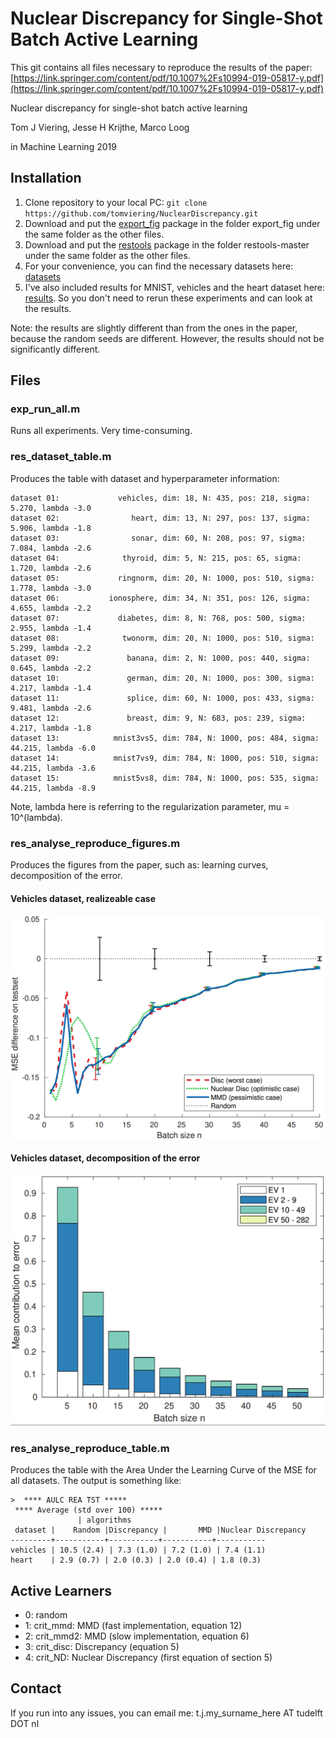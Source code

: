 # Nuclear Discrepancy for Single-Shot Batch Active Learning

This git contains all files necessary to reproduce the results of the paper:
[https://link.springer.com/content/pdf/10.1007%2Fs10994-019-05817-y.pdf](https://link.springer.com/content/pdf/10.1007%2Fs10994-019-05817-y.pdf)

Nuclear discrepancy for single-shot batch active learning

Tom J Viering, Jesse H Krijthe, Marco Loog

in Machine Learning 2019

## Installation

 1. Clone repository to your local PC: `git clone https://github.com/tomviering/NuclearDiscrepancy.git`
 2. Download and put the [export_fig](https://nl.mathworks.com/matlabcentral/fileexchange/23629-export_fig) package in the folder export_fig under the same folder as the other files.
 3. Download and put the [restools](https://github.com/DMJTax/restools) package in the folder restools-master under the same folder as the other files.
 4. For your convenience, you can find the necessary datasets here: [datasets](http://tomviering.nl/ND/datasets.zip)
 5. I've also included results for MNIST, vehicles and the heart dataset here: [results](http://tomviering.nl/ND/results.zip). So you don't need to rerun these experiments and can look at the results.

Note: the results are slightly different than from the ones in the paper, because the random seeds are different. However, the results should not be significantly different.

## Files
### exp_run_all.m
Runs all experiments. Very time-consuming.
### res_dataset_table.m
Produces the table with dataset and hyperparameter information:

```
dataset 01:             vehicles, dim: 18, N: 435, pos: 218, sigma: 5.270, lambda -3.0
dataset 02:                heart, dim: 13, N: 297, pos: 137, sigma: 5.906, lambda -1.8
dataset 03:                sonar, dim: 60, N: 208, pos: 97, sigma: 7.084, lambda -2.6
dataset 04:              thyroid, dim: 5, N: 215, pos: 65, sigma: 1.720, lambda -2.6
dataset 05:             ringnorm, dim: 20, N: 1000, pos: 510, sigma: 1.778, lambda -3.0
dataset 06:           ionosphere, dim: 34, N: 351, pos: 126, sigma: 4.655, lambda -2.2
dataset 07:             diabetes, dim: 8, N: 768, pos: 500, sigma: 2.955, lambda -1.4
dataset 08:              twonorm, dim: 20, N: 1000, pos: 510, sigma: 5.299, lambda -2.2
dataset 09:               banana, dim: 2, N: 1000, pos: 440, sigma: 0.645, lambda -2.2
dataset 10:               german, dim: 20, N: 1000, pos: 300, sigma: 4.217, lambda -1.4
dataset 11:               splice, dim: 60, N: 1000, pos: 433, sigma: 9.481, lambda -2.6
dataset 12:               breast, dim: 9, N: 683, pos: 239, sigma: 4.217, lambda -1.8
dataset 13:            mnist3vs5, dim: 784, N: 1000, pos: 484, sigma: 44.215, lambda -6.0
dataset 14:            mnist7vs9, dim: 784, N: 1000, pos: 510, sigma: 44.215, lambda -3.6
dataset 15:            mnist5vs8, dim: 784, N: 1000, pos: 535, sigma: 44.215, lambda -8.9
```
Note, lambda here is referring to the regularization parameter, mu = 10^(lambda). 

### res_analyse_reproduce_figures.m
Produces the figures from the paper, such as: learning curves, decomposition of the error.
#### Vehicles dataset, realizeable case
![Learning curve vehicles realizeable](https://raw.githubusercontent.com/tomviering/NuclearDiscrepancy/master/learning_curve_vehicles_realizeable.png)
#### Vehicles dataset, decomposition of the error
![vehicles dataset, decomposition of the error](https://raw.githubusercontent.com/tomviering/NuclearDiscrepancy/master/gum_plot_vehicles.png)

### res_analyse_reproduce_table.m
Produces the table with the Area Under the Learning Curve of the MSE for all datasets. The output is something like:

```
>  **** AULC REA TST *****
 **** Average (std over 100) *****
               | algorithms
 dataset |    Random |Discrepancy |       MMD |Nuclear Discrepancy
---------+-----------+-----------+-----------+-----------
vehicles | 10.5 (2.4) | 7.3 (1.0) | 7.2 (1.0) | 7.4 (1.1)
heart    | 2.9 (0.7) | 2.0 (0.3) | 2.0 (0.4) | 1.8 (0.3)
```

## Active Learners
 - 0: random
 - 1: crit_mmd: MMD (fast implementation, equation 12)
 - 2: crit_mmd2: MMD (slow implementation, equation 6)
-  3: crit_disc: Discrepancy (equation 5)
 - 4: crit_ND: Nuclear Discrepancy (first equation of section 5) 

## Contact
If you run into any issues, you can email me: t.j.my_surname_here AT tudelft DOT nl



